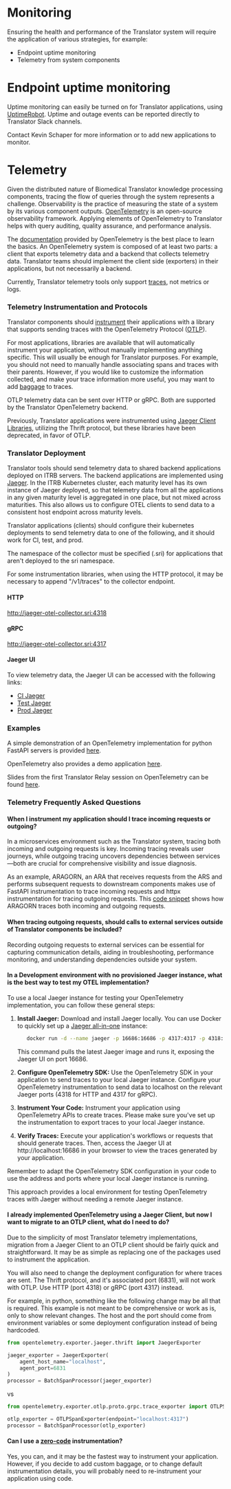 # Monitoring

Ensuring the health and performance of the Translator system will require the application of various strategies, for example:

* Endpoint uptime monitoring
* Telemetry from system components

# Endpoint uptime monitoring

Uptime monitoring can easily be turned on for Translator applications, using [UptimeRobot](https://uptimerobot.com/). Uptime and outage events can be reported directly to Translator Slack channels.

Contact Kevin Schaper for more information or to add new applications to monitor.

# Telemetry

Given the distributed nature of Biomedical Translator knowledge processing components, tracing the flow of queries through the system represents a challenge. Observability is the practice of measuring the state of a system by its various component outputs. [OpenTelemetry](https://opentelemetry.io/) is an open-source observability framework. Applying elements of OpenTelemetry to Translator helps with query auditing, quality assurance, and performance analysis.  

The [documentation](https://opentelemetry.io/docs/what-is-opentelemetry/) provided by OpenTelemetry is the best place to learn the basics. An OpenTelemetry system is composed of at least two parts: a client that exports telemetry data and a backend that collects telemetry data. Translator teams should implement the client side (exporters) in their applications, but not necessarily a backend.

Currently, Translator telemetry tools only support [traces](https://opentelemetry.io/docs/concepts/signals/traces/), not metrics or logs.

### Telemetry Instrumentation and Protocols

Translator components should [instrument](https://opentelemetry.io/docs/concepts/instrumentation/) their applications with a library that supports sending traces with the OpenTelemetry Protocol ([OTLP](https://opentelemetry.io/docs/specs/otel/protocol/)).

For most applications, libraries are available that will automatically instrument your application, without manually implementing anything specific. This will usually be enough for Translator purposes. For example, you should not need to manually handle associating spans and traces with their parents. However, if you would like to customize the information collected, and make your trace information more useful, you may want to add [baggage](https://opentelemetry.io/docs/concepts/signals/baggage/) to traces.

OTLP telemetry data can be sent over HTTP or gRPC. Both are supported by the Translator OpenTelemetry backend.

Previously, Translator applications were instrumented using [Jaeger Client Libraries](https://www.jaegertracing.io/docs/1.61/client-libraries/), utilizing the Thrift protocol, but these libraries have been deprecated, in favor of OTLP.

### Translator Deployment

Translator tools should send telemetry data to shared backend applications deployed on ITRB servers. The backend applications are implemented using [Jaeger](https://www.jaegertracing.io/). In the ITRB Kubernetes cluster, each maturity level has its own instance of Jaeger deployed, so that telemetry data from all the applications in any given maturity level is aggregated in one place, but not mixed across maturities. This also allows us to configure OTEL clients to send data to a consistent host endpoint across maturity levels.

Translator applications (clients) should configure their kubernetes deployments to send telemetry data to one of the following, and it should work for CI, test, and prod.

The namespace of the collector must be specified (.sri) for applications that aren't deployed to the sri namespace.

For some instrumentation libraries, when using the HTTP protocol, it may be necessary to append "/v1/traces" to the collector endpoint.

#### HTTP
http://jaeger-otel-collector.sri:4318

#### gRPC
http://jaeger-otel-collector.sri:4317

#### Jaeger UI
To view telemetry data, the Jaeger UI can be accessed with the following links: 
* [CI Jaeger](https://translator-otel.ci.transltr.io/search)
* [Test Jaeger](https://translator-otel.test.transltr.io/search)
* [Prod Jaeger](https://translator-otel.transltr.io/search)

### Examples

A simple demonstration of an OpenTelemetry implementation for python FastAPI servers is provided [here](https://github.com/TranslatorSRI/Jaeger-demo).

OpenTelemetry also provides a demo application [here](https://opentelemetry.io/docs/demo/).

Slides from the first Translator Relay session on OpenTelemetry can be found [here](https://docs.google.com/presentation/d/1OjcE1gVhx8u9EvvHGn6h50otBKmpd-9HidlTNppXXy0/edit#slide=id.g27ee40efb83_0_3).


### Telemetry Frequently Asked Questions
#### When I instrument my application should I trace incoming requests or outgoing?
In a microservices environment such as the Translator system, tracing both incoming and outgoing requests is key. Incoming tracing reveals user journeys, while outgoing tracing uncovers dependencies between services—both are crucial for comprehensive visibility and issue diagnosis.

As an example, ARAGORN, an ARA that receives requests from the ARS and performs subsequent requests to downstream components makes use of FastAPI instrumentation to trace incoming requests and httpx instrumentation for tracing outgoing requests. This [code snippet](https://github.com/ranking-agent/aragorn/blob/main/src/otel_config.py) shows how ARAGORN traces both incoming and outgoing requests.

#### When tracing outgoing requests, should calls to external services outside of Translator components be included?
Recording outgoing requests to external services can be essential for capturing communication details, aiding in troubleshooting, performance monitoring, and understanding dependencies outside your system.

#### In a Development environment with no provisioned Jaeger instance, what is the best way to test my OTEL implementation?

To use a local Jaeger instance for testing your OpenTelemetry implementation, you can follow these general steps:

1. **Install Jaeger:** Download and install Jaeger locally. You can use Docker to quickly set up a [Jaeger all-in-one](https://www.jaegertracing.io/docs/1.61/getting-started/#all-in-one) instance:
   ```bash
      docker run -d --name jaeger -p 16686:16686 -p 4317:4317 -p 4318:4318 jaegertracing/all-in-one:latest
   ```
   This command pulls the latest Jaeger image and runs it, exposing the Jaeger UI on port 16686.
2. **Configure OpenTelemetry SDK:** Use the OpenTelemetry SDK in your application to send traces to your local Jaeger instance. Configure your OpenTelemetry instrumentation to send data to localhost on the relevant Jaeger ports (4318 for HTTP and 4317 for gRPC).

3. **Instrument Your Code:** Instrument your application using OpenTelemetry APIs to create traces. Please make sure you've set up the instrumentation to export traces to your local Jaeger instance.

4. **Verify Traces:** Execute your application's workflows or requests that should generate traces. Then, access the Jaeger UI at http://localhost:16686 in your browser to view the traces generated by your application.

Remember to adapt the OpenTelemetry SDK configuration in your code to use the address and ports where your local Jaeger instance is running.

This approach provides a local environment for testing OpenTelemetry traces with Jaeger without needing a remote Jaeger instance.

#### I already implemented OpenTelemetry using a Jaeger Client, but now I want to migrate to an OTLP client, what do I need to do?

Due to the simplicity of most Translator telemetry implementations, migration from a Jaeger Client to an OTLP client should be fairly quick and straightforward. It may be as simple as replacing one of the packages used to instrument the application.

You will also need to change the deployment configuration for where traces are sent. The Thrift protocol, and it's associated port (6831), will not work with OTLP. Use HTTP (port 4318) or gRPC (port 4317) instead.

For example, in python, something like the following change may be all that is required. This example is not meant to be comprehensive or work as is, only to show relevant changes. The host and the port should come from environment variables or some deployment configuration instead of being hardcoded.

```python
from opentelemetry.exporter.jaeger.thrift import JaegerExporter

jaeger_exporter = JaegerExporter(
    agent_host_name="localhost",
    agent_port=6831
)
processor = BatchSpanProcessor(jaeger_exporter)
```
vs
```python
from opentelemetry.exporter.otlp.proto.grpc.trace_exporter import OTLPSpanExporter

otlp_exporter = OTLPSpanExporter(endpoint="localhost:4317")
processor = BatchSpanProcessor(otlp_exporter)
```

#### Can I use a [zero-code](https://opentelemetry.io/docs/concepts/instrumentation/zero-code/) instrumentation?

Yes, you can, and it may be the fastest way to instrument your application. However, if you decide to add custom baggage, or to change default instrumentation details, you will probably need to re-instrument your application using code.
